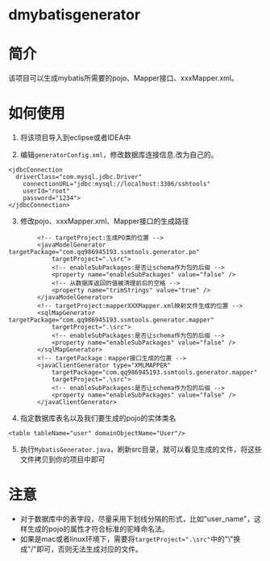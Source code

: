 # dmybatisgenerator

# 简介
该项目可以生成mybatis所需要的pojo、Mapper接口、xxxMapper.xml。
# 如何使用

1. 将该项目导入到eclipse或者IDEA中

2. 编辑`generatorConfig.xml`，修改数据库连接信息.改为自己的。

```
<jdbcConnection 
  driverClass="com.mysql.jdbc.Driver"
	connectionURL="jdbc:mysql://localhost:3306/sshtools" 
	userId="root"
	password="1234">
</jdbcConnection>
```
3. 修改pojo、xxxMapper.xml、Mapper接口的生成路径

```
		<!-- targetProject:生成PO类的位置 -->
		<javaModelGenerator targetPackage="com.qq986945193.ssmtools.generator.po"
			targetProject=".\src">
			<!-- enableSubPackages:是否让schema作为包的后缀 -->
			<property name="enableSubPackages" value="false" />
			<!-- 从数据库返回的值被清理前后的空格 -->
			<property name="trimStrings" value="true" />
		</javaModelGenerator>
		<!-- targetProject:mapperXXXMapper.xml映射文件生成的位置 -->
		<sqlMapGenerator targetPackage="com.qq986945193.ssmtools.generator.mapper"
			targetProject=".\src">
			<!-- enableSubPackages:是否让schema作为包的后缀 -->
			<property name="enableSubPackages" value="false" />
		</sqlMapGenerator>
		<!-- targetPackage：mapper接口生成的位置 -->
		<javaClientGenerator type="XMLMAPPER"
			targetPackage="com.qq986945193.ssmtools.generator.mapper"
			targetProject=".\src">
			<!-- enableSubPackages:是否让schema作为包的后缀 -->
			<property name="enableSubPackages" value="false" />
		</javaClientGenerator>
```
4. 指定数据库表名以及我们要生成的pojo的实体类名

```
<table tableName="user" domainObjectName="User"/>
```
5. 执行`MybatisGenerator.java`，刷新src目录，就可以看见生成的文件，将这些文件拷贝到你的项目中即可

# 注意
* 对于数据库中的表字段，尽量采用下划线分隔的形式，比如"user_name"，这样生成的pojo的属性才符合标准的驼峰命名法。
* 如果是mac或者linux环境下，需要将`targetProject=".\src"`中的"\\"换成"/"即可，否则无法生成对应的文件。

